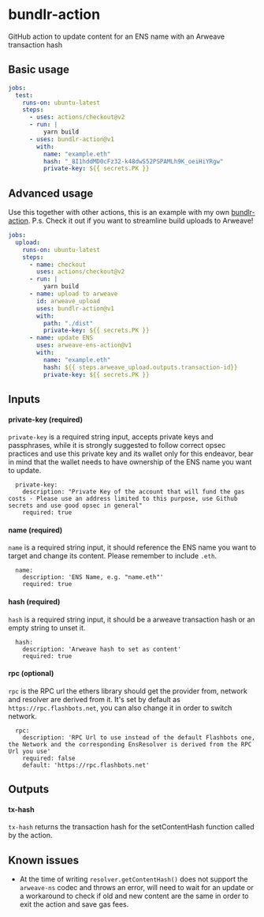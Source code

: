 # bundlr-action
GitHub action to update content for an ENS name with an Arweave transaction hash

## Basic usage
```yaml
jobs:
  test:
    runs-on: ubuntu-latest
    steps:
      - uses: actions/checkout@v2
      - run: |
          yarn build
      - uses: bundlr-action@v1
        with:
          name: "example.eth"
          hash: "_8I1hddMD0cFz32-k48dwS52PSPAMLh9K_oeiHiYRgw"
          private-key: ${{ secrets.PK }}
```

## Advanced usage
Use this together with other actions, this is an example with my own [bundlr-action](https://github.com/marketplace/actions/bundlr-action).
P.s. Check it out if you want to streamline build uploads to Arweave!

```yaml
jobs:
  upload:
    runs-on: ubuntu-latest
    steps:
      - name: checkout
        uses: actions/checkout@v2
      - run: |
          yarn build
      - name: upload to arweave
        id: arweave_upload
        uses: bundlr-action@v1
        with:
          path: "./dist"
          private-key: ${{ secrets.PK }}
      - name: update ENS
        uses: arweave-ens-action@v1
        with:
          name: "example.eth"
          hash: ${{ steps.arweave_upload.outputs.transaction-id}}
          private-key: ${{ secrets.PK }}

```

## Inputs
#### private-key (required)
`private-key` is a required string input, accepts private keys and passphrases, while it is strongly suggested to follow correct opsec practices and use this private key and its wallet only for this endeavor, bear in mind that the wallet needs to have ownership of the ENS name you want to update.

```
  private-key:
    description: "Private Key of the account that will fund the gas costs - Please use an address limited to this purpose, use Github secrets and use good opsec in general"
    required: true
```

#### name (required)
`name` is a required string input, it should reference the ENS name you want to target and change its content. Please remember to include `.eth`.

```
  name:
    description: 'ENS Name, e.g. "name.eth"'
    required: true
```

#### hash (required)
`hash` is a required string input, it should be a arweave transaction hash or an empty string to unset it.

```
  hash:
    description: 'Arweave hash to set as content'
    required: true
```

#### rpc (optional)
`rpc` is the RPC url the ethers library should get the provider from, network and resolver are derived from it. It's set by default as `https://rpc.flashbots.net`, you can also change it in order to switch network.

```
  rpc:
    description: 'RPC Url to use instead of the default Flashbots one, the Network and the corresponding EnsResolver is derived from the RPC Url you use'
    required: false
    default: 'https://rpc.flashbots.net'
```

## Outputs

#### tx-hash
`tx-hash` returns the transaction hash for the setContentHash function called by the action.

## Known issues
- At the time of writing `resolver.getContentHash()` does not support the `arweave-ns` codec and throws an error, will need to wait for an update or a workaround to check if old and new content are the same in order to exit the action and save gas fees.